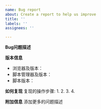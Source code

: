 ```yaml
---
name: Bug report
about: Create a report to help us improve
title: ''
labels: ''
assignees: ''

---
```


**Bug问题描述**


**版本信息**
- 浏览器及版本：  
- 脚本管理器及版本：  
- 脚本版本：  

**如何复现**
复现的操作步骤:
1. 
2. 
3. 
4. 



**附加信息**
添加更多的问题描述
